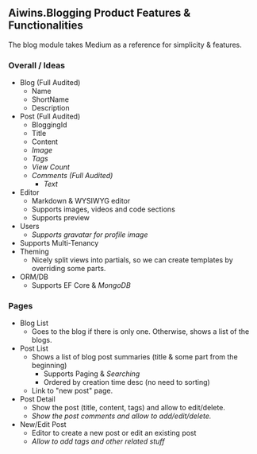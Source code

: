 ## Aiwins.Blogging Product Features & Functionalities

The blog module takes Medium as a reference for simplicity & features.

### Overall / Ideas

* Blog (Full Audited)
  * Name
  * ShortName
  * Description
* Post (Full Audited)
  * BloggingId
  * Title
  * Content
  * *Image*
  * *Tags*
  * *View Count*
  * *Comments (Full Audited)*
    * *Text*
* Editor
  * Markdown & WYSIWYG editor
  * Supports images, videos and code sections
  * Supports preview
* Users
  * *Supports gravatar for profile image*
* Supports Multi-Tenancy
* Theming
  * Nicely split views into partials, so we can create templates by overriding some parts.
* ORM/DB
  * Supports EF Core & *MongoDB*

### Pages

* Blog List
  * Goes to the blog if there is only one. Otherwise, shows a list of the blogs.
* Post List
  * Shows a list of blog post summaries (title & some part from the beginning)
    * Supports Paging & *Searching*
    * Ordered by creation time desc (no need to sorting)
  * Link to "new post" page.
* Post Detail
  * Show the post (title, content, tags) and allow to edit/delete.
  * *Show the post comments and allow to add/edit/delete.*
* New/Edit Post
  * Editor to create a new post or edit an existing post
  * *Allow to add tags and other related stuff*